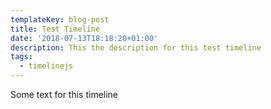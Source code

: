```yaml
---
templateKey: blog-post
title: Test Timeline
date: '2018-07-13T18:18:20+01:00'
description: This the description for this test timeline
tags:
  - timelinejs
---
```

Some text for this timeline
